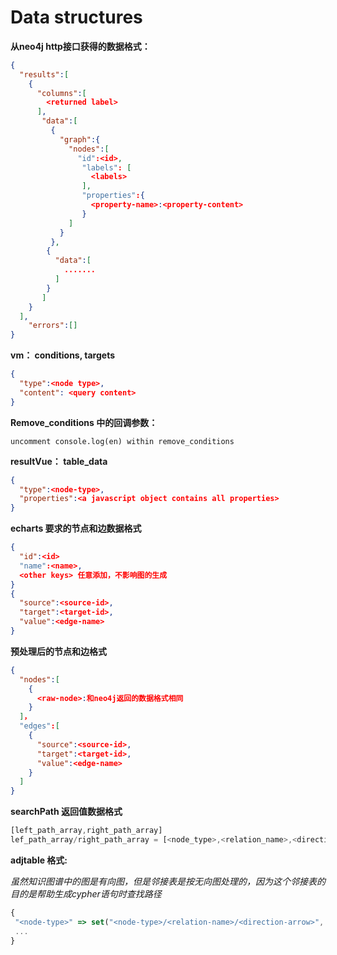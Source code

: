 # Data structures

**从neo4j http接口获得的数据格式：**

```json
{
  "results":[
    {
      "columns":[
        <returned label>
      ],
       "data":[
         {
           "graph":{
             "nodes":[
               "id":<id>,
        		"labels": [
                  <labels>
        		],
      			"properties":{
                  <property-name>:<property-content>
      			}
             ]
           }
         },
    	{
          "data":[
            .......
          ]
    	}
       ]
    }
  ],
	"errors":[]
}
```

**vm： conditions, targets**

```json
{
  "type":<node type>,
  "content": <query content>
}
```

**Remove_conditions 中的回调参数：**

```
uncomment console.log(en) within remove_conditions
```

**resultVue： table_data**

```json
{
  "type":<node-type>,
  "properties":<a javascript object contains all properties>
}
```

**echarts 要求的节点和边数据格式**

```json
{
  "id":<id>
  "name":<name>,
  <other keys> 任意添加，不影响图的生成
}
{
  "source":<source-id>,
  "target":<target-id>,
  "value":<edge-name>
}
```

**预处理后的节点和边格式**

```json
{
  "nodes":[
    {
      <raw-node>:和neo4j返回的数据格式相同
    }
  ]，
  "edges":[
    {
      "source":<source-id>,
  	  "target":<target-id>,
      "value":<edge-name>
    }
  ]
}
```

**searchPath 返回值数据格式**

```javascript
[left_path_array,right_path_array]
lef_path_array/right_path_array = [<node_type>,<relation_name>,<direction_arrow>]
```

**adjtable 格式:**

*虽然知识图谱中的图是有向图，但是邻接表是按无向图处理的，因为这个邻接表的目的是帮助生成cypher语句时查找路径*

```javascript
{
 "<node-type>" => set("<node-type>/<relation-name>/<direction-arrow>", ..., ...),
 ...
}
```